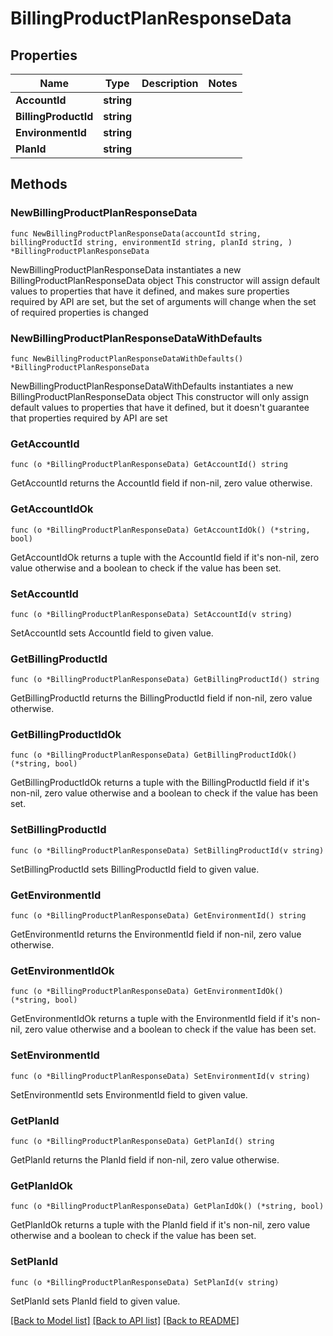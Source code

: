 # BillingProductPlanResponseData

## Properties

Name | Type | Description | Notes
------------ | ------------- | ------------- | -------------
**AccountId** | **string** |  | 
**BillingProductId** | **string** |  | 
**EnvironmentId** | **string** |  | 
**PlanId** | **string** |  | 

## Methods

### NewBillingProductPlanResponseData

`func NewBillingProductPlanResponseData(accountId string, billingProductId string, environmentId string, planId string, ) *BillingProductPlanResponseData`

NewBillingProductPlanResponseData instantiates a new BillingProductPlanResponseData object
This constructor will assign default values to properties that have it defined,
and makes sure properties required by API are set, but the set of arguments
will change when the set of required properties is changed

### NewBillingProductPlanResponseDataWithDefaults

`func NewBillingProductPlanResponseDataWithDefaults() *BillingProductPlanResponseData`

NewBillingProductPlanResponseDataWithDefaults instantiates a new BillingProductPlanResponseData object
This constructor will only assign default values to properties that have it defined,
but it doesn't guarantee that properties required by API are set

### GetAccountId

`func (o *BillingProductPlanResponseData) GetAccountId() string`

GetAccountId returns the AccountId field if non-nil, zero value otherwise.

### GetAccountIdOk

`func (o *BillingProductPlanResponseData) GetAccountIdOk() (*string, bool)`

GetAccountIdOk returns a tuple with the AccountId field if it's non-nil, zero value otherwise
and a boolean to check if the value has been set.

### SetAccountId

`func (o *BillingProductPlanResponseData) SetAccountId(v string)`

SetAccountId sets AccountId field to given value.


### GetBillingProductId

`func (o *BillingProductPlanResponseData) GetBillingProductId() string`

GetBillingProductId returns the BillingProductId field if non-nil, zero value otherwise.

### GetBillingProductIdOk

`func (o *BillingProductPlanResponseData) GetBillingProductIdOk() (*string, bool)`

GetBillingProductIdOk returns a tuple with the BillingProductId field if it's non-nil, zero value otherwise
and a boolean to check if the value has been set.

### SetBillingProductId

`func (o *BillingProductPlanResponseData) SetBillingProductId(v string)`

SetBillingProductId sets BillingProductId field to given value.


### GetEnvironmentId

`func (o *BillingProductPlanResponseData) GetEnvironmentId() string`

GetEnvironmentId returns the EnvironmentId field if non-nil, zero value otherwise.

### GetEnvironmentIdOk

`func (o *BillingProductPlanResponseData) GetEnvironmentIdOk() (*string, bool)`

GetEnvironmentIdOk returns a tuple with the EnvironmentId field if it's non-nil, zero value otherwise
and a boolean to check if the value has been set.

### SetEnvironmentId

`func (o *BillingProductPlanResponseData) SetEnvironmentId(v string)`

SetEnvironmentId sets EnvironmentId field to given value.


### GetPlanId

`func (o *BillingProductPlanResponseData) GetPlanId() string`

GetPlanId returns the PlanId field if non-nil, zero value otherwise.

### GetPlanIdOk

`func (o *BillingProductPlanResponseData) GetPlanIdOk() (*string, bool)`

GetPlanIdOk returns a tuple with the PlanId field if it's non-nil, zero value otherwise
and a boolean to check if the value has been set.

### SetPlanId

`func (o *BillingProductPlanResponseData) SetPlanId(v string)`

SetPlanId sets PlanId field to given value.



[[Back to Model list]](../README.md#documentation-for-models) [[Back to API list]](../README.md#documentation-for-api-endpoints) [[Back to README]](../README.md)


